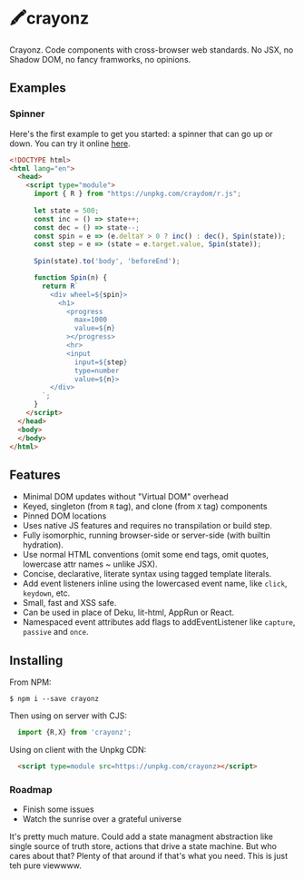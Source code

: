 # :crayon:crayonz

Crayonz. Code components with cross-browser web standards. No JSX, no Shadow DOM, no fancy framworks, no opinions. 

## Examples

### Spinner

Here's the first example to get you started: a spinner that can go up or down. You can try it online [here](https://codepen.io/dosycorp/pen/OJPQQzB?editors=1000).

```html
<!DOCTYPE html>
<html lang="en">
  <head> 
    <script type="module">
      import { R } from "https://unpkg.com/craydom/r.js";
      
      let state = 500;
      const inc = () => state++;
      const dec = () => state--;
      const spin = e => (e.deltaY > 0 ? inc() : dec(), Spin(state));
      const step = e => (state = e.target.value, Spin(state));
      
      Spin(state).to('body', 'beforeEnd');

      function Spin(n) {
        return R`  
          <div wheel=${spin}>
            <h1>
              <progress 
                max=1000
                value=${n}
              ></progress>
              <hr>
              <input 
                input=${step}
                type=number 
                value=${n}>
          </div>
        `;
      }
    </script>
  </head>
  <body>
  </body>
</html>
```

## Features

- Minimal DOM updates without "Virtual DOM" overhead
- Keyed, singleton (from `R` tag), and clone (from `X` tag) components
- Pinned DOM locations
- Uses native JS features and requires no transpilation or build step.
- Fully isomorphic, running browser-side or server-side (with builtin hydration).
- Use normal HTML conventions (omit some end tags, omit quotes, lowercase attr names ~ unlike JSX).
- Concise, declarative, literate syntax using tagged template literals.
- Add event listeners inline using the lowercased event name, like `click`, `keydown`, etc.
- Small, fast and XSS safe. 
- Can be used in place of Deku, lit-html, AppRun or React.
- Namespaced event attributes add flags to addEventListener like `capture`, `passive` and `once`.

## Installing

From NPM:

```shell
$ npm i --save crayonz
```

Then using on server with CJS:

```JavaScript
  import {R,X} from 'crayonz';
```

Using on client with the Unpkg CDN:

```HTML
  <script type=module src=https://unpkg.com/crayonz></script>
```


### Roadmap

- Finish some issues
- Watch the sunrise over a grateful universe

It's pretty much mature. Could add a state managment abstraction like single source of truth store, actions that drive a state machine. But who cares about that? Plenty of that around if that's what you need. This is just teh pure viewwww.
